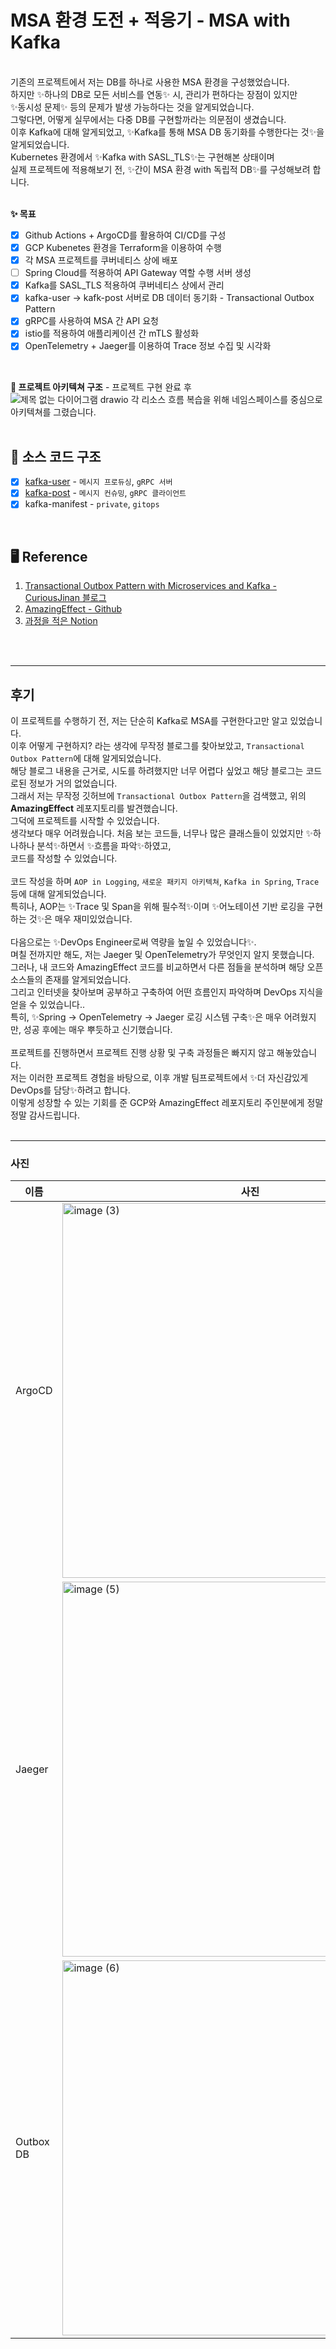 # MSA 환경 도전 + 적응기 - MSA with Kafka

<br>
기존의 프로젝트에서 저는 DB를 하나로 사용한 MSA 환경을 구성했었습니다.<br>
하지만 ✨하나의 DB로 모든 서비스를 연동✨ 시, 관리가 편하다는 장점이 있지만<br>
✨동시성 문제✨ 등의 문제가 발생 가능하다는 것을 알게되었습니다.<br>
그렇다면, 어떻게 실무에서는 다중 DB를 구현할까라는 의문점이 생겼습니다.<br>
이후 Kafka에 대해 알게되었고, ✨Kafka를 통해 MSA DB 동기화를 수행한다는 것✨을 알게되었습니다.<br>
Kubernetes 환경에서 ✨Kafka with SASL_TLS✨는 구현해본 상태이며<br>
실제 프로젝트에 적용해보기 전, ✨간이 MSA 환경 with 독립적 DB✨를 구성해보려 합니다.<br>
<br>

**✨ 목표** <br>
- [x] Github Actions + ArgoCD를 활용하여 CI/CD를 구성
- [x] GCP Kubenetes 환경을 Terraform을 이용하여 수행
- [x] 각 MSA 프로젝트를 쿠버네티스 상에 배포
- [ ] Spring Cloud를 적용하여 API Gateway 역할 수행 서버 생성
- [x] Kafka를 SASL_TLS 적용하여 쿠버네티스 상에서 관리
- [x] kafka-user -> kafk-post 서버로 DB 데이터 동기화 - Transactional Outbox Pattern
- [x] gRPC를 사용하여 MSA 간 API 요청
- [x] istio를 적용하여 애플리케이션 간 mTLS 활성화
- [x] OpenTelemetry + Jaeger를 이용하여 Trace 정보 수집 및 시각화
<br>

**🌲 프로젝트 아키텍쳐 구조** - 프로젝트 구현 완료 후 <br>
![제목 없는 다이어그램 drawio](https://github.com/user-attachments/assets/9d289fef-41b6-4701-af3f-0cac782dec4f)
각 리소스 흐름 복습을 위해 네임스페이스를 중심으로 아키텍쳐를 그렸습니다.
<br>
<br>

## 💾 소스 코드 구조
- [x] [kafka-user](https://github.com/kafka-practice/kafka-user) - `메시지 프로듀싱`, `gRPC 서버`
- [x] [kafka-post](https://github.com/kafka-practice/kafka-post) - `메시지 컨슈밍`, `gRPC 클라이언트`
- [x] kafka-manifest - `private`, `gitops`

<br>

## 🖥️ Reference <br>
1. [Transactional Outbox Pattern with Microservices and Kafka - CuriousJinan 블로그](https://curiousjinan.tistory.com/entry/transactional-outbox-pattern-microservices-kafka#Transactional%20Outbox%20Pattern%EC%9D%98%20%EC%82%AC%EC%9A%A9%20%EC%82%AC%EB%A1%80-1)<br>
2. [AmazingEffect - Github](https://github.com/AmazingEffect)
3. [과정을 적은 Notion](https://www.notion.so/2-MSA-with-Kafka-1639ac17facf80e0bb49fce87890a3ca)

<br>
<br>

---------------------------------
## 후기
이 프로젝트를 수행하기 전, 저는 단순히 Kafka로 MSA를 구현한다고만 알고 있었습니다. <br>
이후 어떻게 구현하지? 라는 생각에 무작정 블로그를 찾아보았고, `Transactional Outbox Pattern`에 대해 알게되었습니다. <br>
해당 블로그 내용을 근거로, 시도를 하려했지만 너무 어렵다 싶었고 해당 블로그는 코드로된 정보가 거의 없었습니다. <br>
그래서 저는 무작정 깃허브에 `Transactional Outbox Pattern`을 검색했고, 위의 **AmazingEffect** 레포지토리를 발견했습니다. <br>
그덕에 프로젝트를 시작할 수 있었습니다. <br>
생각보다 매우 어려웠습니다. 처음 보는 코드들, 너무나 많은 클래스들이 있었지만 ✨하나하나 분석✨하면서 ✨흐름을 파악✨하였고, <br>
코드를 작성할 수 있었습니다. <br>
<br>
코드 작성을 하며 `AOP in Logging`, `새로운 패키지 아키텍쳐`, `Kafka in Spring`, `Trace` 등에 대해 알게되었습니다.<br>
특히나, AOP는 ✨Trace 및 Span을 위해 필수적✨이며 ✨어노테이션 기반 로깅을 구현하는 것✨은 매우 재미있었습니다.<br>
<br>
다음으로는 ✨DevOps Engineer로써 역량을 높일 수 있었습니다✨. <br>
며칠 전까지만 해도, 저는 Jaeger 및 OpenTelemetry가 무엇인지 알지 못했습니다. <br>
그러나, 내 코드와 AmazingEffect 코드를 비교하면서 다른 점들을 분석하며 해당 오픈소스들의 존재를 알게되었습니다. <br>
그리고 인터넷을 찾아보며 공부하고 구축하여 어떤 흐름인지 파악하며 DevOps 지식을 얻을 수 있었습니다.. <br>
특히, ✨Spring -> OpenTelemetry -> Jaeger 로깅 시스템 구축✨은 매우 어려웠지만, 성공 후에는 매우 뿌듯하고 신기했습니다. <br>
<br>
프로젝트를 진행하면서 프로젝트 진행 상황 및 구축 과정들은 빠지지 않고 해놓았습니다. <br>
저는 이러한 프로젝트 경험을 바탕으로, 이후 개발 팀프로젝트에서 ✨더 자신감있게 DevOps를 담당✨하려고 합니다.<br>
이렇게 성장할 수 있는 기회를 준 GCP와 AmazingEffect 레포지토리 주인분에게 정말 정말 감사드립니다.
<br>
<br>

-------------------------------
### 사진

|  이름   | 사진            |
|--------|-----------------|
|   ArgoCD  | <img width="600" alt="image (3)" src="https://github.com/user-attachments/assets/7a50adb5-ffd4-4cc8-8c27-e3fadd9efb99" /> |
|   Jaeger  | <img width="600" alt="image (5)" src="https://github.com/user-attachments/assets/81b98bbb-ac81-4be6-8973-b3e990849772" /> |
| Outbox DB | <img width="600" alt="image (6)" src="https://github.com/user-attachments/assets/0fb07a57-0647-4688-93f1-bef7c645b4da" /> |

